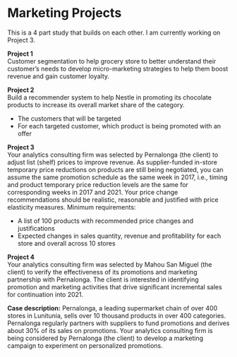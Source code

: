 # Marketing Projects
This is a 4 part study that builds on each other. I am currently working on Project 3. 

**Project 1**  
Customer segmentation to help grocery store to better understand their customer’s needs to develop micro-marketing strategies to help them boost revenue and gain customer loyalty.

**Project 2**  
Build a recommender system to help Nestle in promoting its chocolate products to increase its overall market share of the category.
 - The customers that will be targeted
 - For each targeted customer, which product is being promoted with an offer

**Project 3**  
Your analytics consulting firm was selected by Pernalonga (the client) to adjust list (shelf) prices to improve revenue. As supplier-funded in-store temporary price reductions on products are still being negotiated, you can assume the same promotion schedule as the same week in 2017, i.e., timing and product temporary price reduction levels are the same for corresponding weeks in 2017 and 2021. 
Your price change recommendations should be realistic, reasonable and justified with price elasticity measures.  Minimum requirements:
 - A list of 100 products with recommended price changes and justifications
 - Expected changes in sales quantity, revenue and profitability for each store and overall across 10 stores

**Project 4**  
Your analytics consulting firm was selected by Mahou San Miguel (the client) to verify the effectiveness of its promotions and marketing partnership with Pernalonga.  The client is interested in identifying promotion and marketing activities that drive significant incremental sales for continuation into 2021.

**Case description:** Pernalonga, a leading supermarket chain of over 400 stores in Lunitunia, sells over 10 thousand products in over 400 categories.  Pernalonga regularly partners with suppliers to fund promotions and derives about 30% of its sales on promotions. Your analytics consulting firm is being considered by Pernalonga (the client) to develop a marketing campaign to experiment on personalized promotions.  


